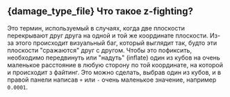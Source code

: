 ## {damage_type_file} Что такое z-fighting? 
Это термин, используемый в случаях, когда две плоскости перекрывают друг друга на одной и той же координате плоскости. Из-за этого происходит визуальный баг, который выглядит так, будто эти плоскости "сражаются" друг с другом. Чтобы это пофиксить, необходимо передвинуть или "надуть" (inflate) один из кубов на очень маленькое расстояние в любую сторону по той координате, на которой и происходит з файтинг. Это можно сделать, выбрав один из кубов, и в правой панели написав `+` или `-` очень маленькое значение, например `0.0001`.
